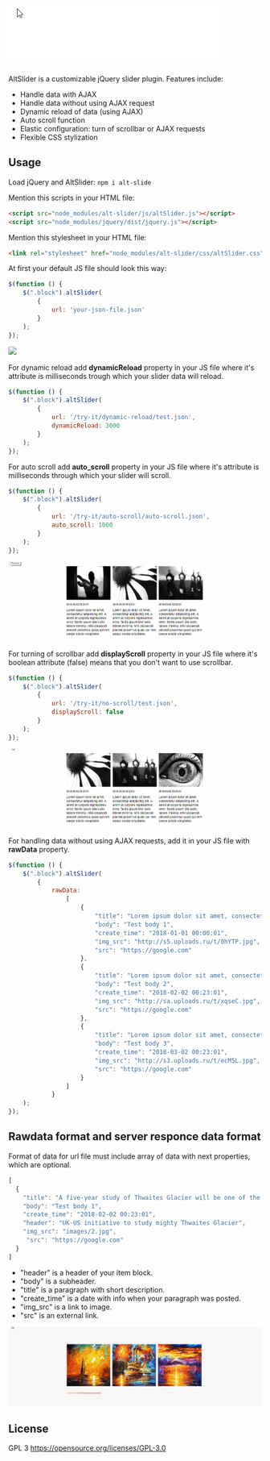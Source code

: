 # ![](https://github.com/Trixwell/altSlider/blob/master/gif/alt.gif) 
AltSlider is a customizable jQuery slider plugin. Features include:

* Handle data with AJAX
* Handle data without using AJAX request
* Dynamic reload of data (using AJAX)
* Auto scroll function
* Elastic configuration: turn of scrollbar or AJAX requests
* Flexible CSS stylization

## Usage

Load jQuery and AltSlider: `npm i alt-slide`

Mention this scripts in your HTML file:

```html
<script src="node_modules/alt-slider/js/altSlider.js"></script>
<script src="node_modules/jquery/dist/jquery.js"></script>
```

Mention this stylesheet in your HTML file:

```html
<link rel="stylesheet" href="node_modules/alt-slider/css/altSlider.css">
```

At first your default JS file should look this way:
```js
$(function () {
    $(".block").altSlider(
        {
            url: 'your-json-file.json'
        }
    );
});
```
![](https://github.com/Trixwell/altSlider/blob/master/gif/expml.gif)

For dynamic reload add **dynamicReload** property in your JS file where it's attribute is milliseconds trough which your slider data will reload.
```js
$(function () {
    $(".block").altSlider(
        {
            url: '/try-it/dynamic-reload/test.json',
            dynamicReload: 3000
        }
    );
});
```

For auto scroll add **auto_scroll** property in your JS file where it's attribute is milliseconds through which your slider will scroll.

```js
$(function () {
    $(".block").altSlider(
        {
            url: '/try-it/auto-scroll/auto-scroll.json',
            auto_scroll: 1000
        }
    );
});
```

![](https://github.com/Trixwell/altSlider/blob/master/gif/auto-scroll-new.gif)

For turning of scrollbar add **displayScroll** property in your JS file where it's boolean attribute (false) means that you don't want to use scrollbar.

```js
$(function () {
    $(".block").altSlider(
        {
            url: '/try-it/no-scroll/test.json',
            displayScroll: false
        }
    );
});
```

![](https://github.com/Trixwell/altSlider/blob/master/gif/no-scroll.gif)

For handling data without using AJAX requests, add it in your JS file with **rawData** property.


```js
$(function () {
    $(".block").altSlider(
        {
            rawData:
                [
                    {
                        "title": "Lorem ipsum dolor sit amet, consectetur adipisicing elit. A animi at corporis dignissimos error, facilis ipsum iste iusto, labore minima, nihil obcaecati placeat possimus quasi qui rem saepe soluta voluptates.",
                        "body": "Test body 1",
                        "create_time": "2018-01-01 00:00:01",
                        "img_src": "http://s5.uploads.ru/t/0hYTP.jpg",
                        "src": "https://google.com"
                    },
                    {
                        "title": "Lorem ipsum dolor sit amet, consectetur adipisicing elit. A animi at corporis dignissimos error, facilis ipsum iste iusto, labore minima, nihil obcaecati placeat possimus quasi qui rem saepe soluta voluptates.",
                        "body": "Test body 2",
                        "create_time": "2018-02-02 00:23:01",
                        "img_src": "http://sa.uploads.ru/t/xqseC.jpg",
                        "src": "https://google.com"
                    },
                    {
                        "title": "Lorem ipsum dolor sit amet, consectetur adipisicing elit. A animi at corporis dignissimos error, facilis ipsum iste iusto, labore minima, nihil obcaecati placeat possimus quasi qui rem saepe soluta voluptates.",
                        "body": "Test body 3",
                        "create_time": "2018-03-02 00:23:01",
                        "img_src": "http://s3.uploads.ru/t/ecM5L.jpg",
                        "src": "https://google.com"
                    }
                ]
            }
    );
});

```

## Rawdata format and server responce data format

Format of data for url file must include array of data with next properties, which are optional.

```js
[
  {
    "title": "A five-year study of Thwaites Glacier will be one of the biggest projects ever in Antarctica.",
    "body": "Test body 1",
    "create_time": "2018-02-02 00:23:01",
    "header": "UK-US initiative to study mighty Thwaites Glacier",
    "img_src": "images/2.jpg",
     "src": "https://google.com"
  }
]
```
* "header" is a header of your item block.
* "body" is a subheader.
* "title" is a paragraph with short description.
* "create_time" is a date with info when your paragraph was posted.
* "img_src" is a link to image.
* "src" is an external link.

![](https://github.com/Trixwell/altSlider/blob/master/gif/exmpl2.gif)

## License

GPL 3
https://opensource.org/licenses/GPL-3.0
